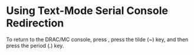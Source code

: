 # Using Text-Mode Serial Console Redirection

To return to the DRAC/MC console, press , press the tilde \(~\) key, and then press the period \(.\) key.

